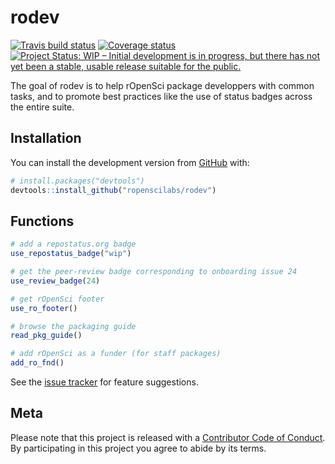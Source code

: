 # rodev

[![Travis build status](https://travis-ci.com/ropenscilabs/rodev.svg?branch=master)](https://travis-ci.com/ropenscilabs/rodev) [![Coverage status](https://codecov.io/gh/ropenscilabs/rodev/branch/master/graph/badge.svg)](https://codecov.io/github/ropenscilabs/rodev?branch=master) [![Project Status: WIP – Initial development is in progress, but there has not yet been a stable, usable release suitable for the public.](http://www.repostatus.org/badges/latest/wip.svg)](http://www.repostatus.org/#wip)


The goal of rodev is to help rOpenSci package developpers with common tasks, and to promote best practices like the use of status badges across the entire suite.

## Installation

You can install the development version from [GitHub](https://github.com/) with:

``` r
# install.packages("devtools")
devtools::install_github("ropenscilabs/rodev")
```
## Functions

``` r
# add a repostatus.org badge
use_repostatus_badge("wip")

# get the peer-review badge corresponding to onboarding issue 24
use_review_badge(24)

# get rOpenSci footer
use_ro_footer()

# browse the packaging guide
read_pkg_guide()

# add rOpenSci as a funder (for staff packages)
add_ro_fnd()
```

See the [issue tracker](https://github.com/ropenscilabs/rodev/issues) for feature suggestions.

## Meta

Please note that this project is released with a [Contributor Code of Conduct](CODE_OF_CONDUCT.md).
By participating in this project you agree to abide by its terms.

